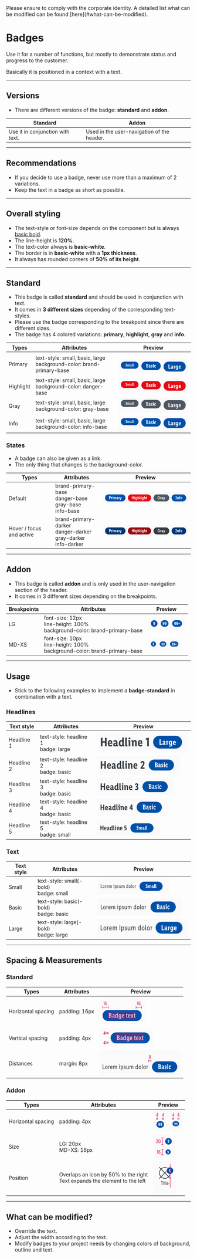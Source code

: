 <AlertInfo alertHeadline="Modifiable">
Please ensure to comply with the corporate identity. A detailed list what can be modified can be found [here](#what-can-be-modified).
</AlertInfo>


# Badges

Use it for a number of functions, but mostly to demonstrate status and progress to the customer.

Basically it is positioned in a context with a text.

---

## Versions

- There are different versions of the badge: **standard** and **addon**.

| Standard | Addon |
|---|---|
| Use it in conjunction with text. | Used in the user-navigation of the header. |

---

## Recommendations

- If you decide to use a badge, never use more than a maximum of 2 variations.
- Keep the text in a badge as short as possible.

---

## Overall styling

- The text-style or font-size depends on the component but is always [basic bold](../../General/Typography/Typography.md#basic-bold).
- The line-height is **120%**.
- The text-color always is **basic-white**.
- The border is in **basic-white** with a **1px thickness**.
- It always has rounded corners of **50% of its height**.

---

## Standard

- This badge is called **standard** and should be used in conjunction with text.
- It comes in **3 different sizes** depending of the corresponding text-styles.
- Please use the badge corresponding to the breakpoint since there are different sizes.
- The badge has 4 colored variations: **primary**, **highlight**, **gray** and **info**.

| Types | Attributes | Preview |
|---|---|---|
| Primary | text-style: small, basic, large<br>background-color: brand-primary-base | ![primary: LG](assets/standard/LG/primary@1x.png) |
| Highlight | text-style: small, basic, large<br>background-color: danger-base | ![highlight: LG](assets/standard/LG/highlight@1x.png)|
| Gray | text-style: small, basic, large<br>background-color: gray-base | ![gray: LG](assets/standard/LG/gray@1x.png) |
| Info | text-style: small, basic, large<br>background-color: info-base | ![info: LG](assets/standard/LG/info@1x.png)|


### States

- A badge can also be given as a link.
- The only thing that changes is the background-color.

| Types | Attributes | Preview |
|---|---|---|
| Default | brand-primary-base<br>danger-base<br>gray-base<br>info-base | ![state: default](assets/variants/standard/states/default@1x.png) |
| Hover / focus and active | brand-primary-darker<br>danger-darker<br>gray-darker<br>info-darker | ![state: hover](assets/variants/standard/states/hover@1x.png) |

---

## Addon

- This badge is called **addon** and is only used in the user-navigation section of the header.
- It comes in 3 different sizes depending on the breakpoints.

| Breakpoints | Attributes | Preview |
|---|---|---|
| LG | font-size: 12px<br>line-height: 100%<br>background-color: brand-primary-base  | ![pill: LG](assets/variants/pill/LG@1x.png) |
| MD-XS | font-size: 10px<br>line-height: 100%<br>background-color: brand-primary-base | ![pill: MD-XS](assets/variants/pill/MD-XS@1x.png) |

---

## Usage

- Stick to the following examples to implement a **badge-standard** in combination with a text.

### Headlines

| Text style | Attributes | Preview |
|---|---|---|
| Headline 1 | text-style: headline 1<br>badge: large | ![example: headline 1](assets/examples/headline-1@1x.png) |
| Headline 2 | text-style: headline 2<br>badge: basic | ![example: headline 3](assets/examples/headline-2@1x.png) |
| Headline 3 | text-style: headline 3<br>badge: basic | ![example: headline 3](assets/examples/headline-3@1x.png) |
| Headline 4 | text-style: headline 4<br>badge: basic | ![example: headline 4](assets/examples/headline-4@1x.png) |
| Headline 5 | text-style: headline 5<br>badge: small | ![example: headline 5](assets/examples/headline-5@1x.png) |

### Text

| Text style | Attributes | Preview |
|---|---|---|
| Small | text-style: small(-bold)<br>badge: small | ![example: headline 1](assets/examples/small@1x.png) |
| Basic | text-style: basic(-bold)<br>badge: basic | ![example: headline 1](assets/examples/basic@1x.png) |
| Large | text-style: large(-bold)<br>badge: large | ![example: headline 1](assets/examples/large@1x.png) |


---

## Spacing & Measurements

### Standard

| Types | Attributes | Preview |
|---|---|---|
| Horizontal spacing | padding: 16px | ![horizontal-spacing](assets/measurements/standard/horizontal-spacing@1x.png) |
| Vertical spacing | padding: 4px | ![vertical-spacing](assets/measurements/standard/vertical-spacing@1x.png) |
| Distances | margin: 8px | ![distance](assets/measurements/standard/distance@1x.png) |

### Addon

| Types | Attributes | Preview |
|---|---|---|
| Horizontal spacing | padding: 4px | ![horizontal-spacing](assets/measurements/pill/horizontal-spacing@1x.png) |
| Size | LG: 20px<br>MD-XS: 16px | ![vertical-spacing](assets/measurements/pill/size@1x.png) |
| Position | Overlaps an icon by 50% to the right<br>Text expands the element to the left  | ![position](assets/measurements/pill/position@1x.png) |

---

## What can be modified?

- Override the text.
- Adjust the width according to the text.
- Modify badges to your project needs by changing colors of background, outline and text.
